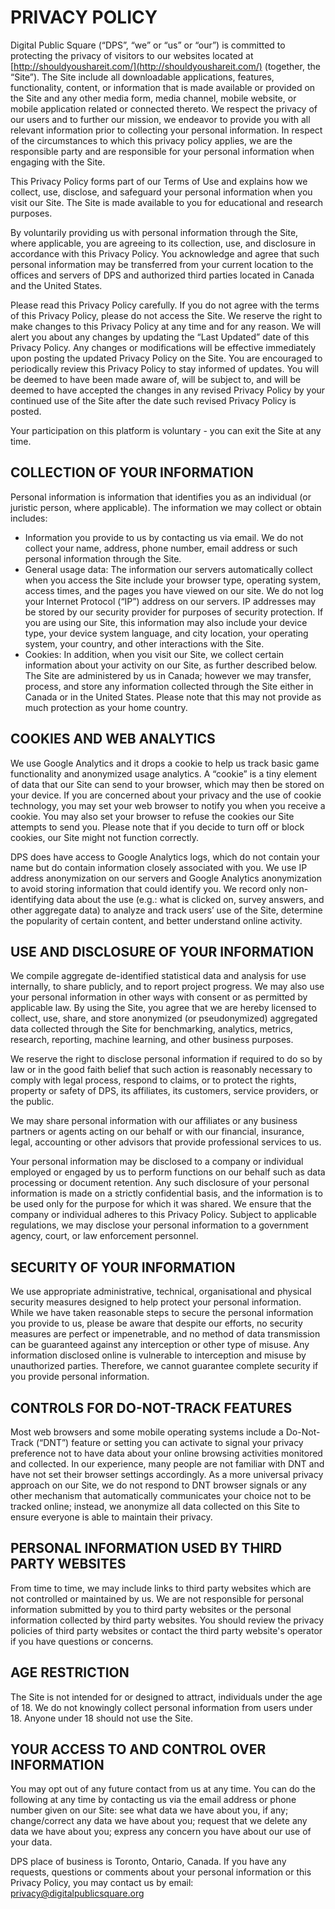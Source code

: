 # **PRIVACY POLICY**
Digital Public Square (“DPS”, “we” or “us” or “our”) is committed to protecting the privacy of visitors to our websites located at [http://shouldyoushareit.com/](http://shouldyoushareit.com/) (together, the “Site”). The Site include all downloadable applications, features, functionality, content, or information that is made available or provided on the Site and any other media form, media channel, mobile website, or mobile application related or connected thereto. We respect the privacy of our users and to further our mission, we endeavor to provide you with all relevant information prior to collecting your personal information. In respect of the circumstances to which this privacy policy applies, we are the responsible party and are responsible for your personal information when engaging with the Site. 

This Privacy Policy forms part of our Terms of Use and explains how we collect, use, disclose, and safeguard your personal information when you visit our Site. The Site is made available to you for educational and research purposes.

By voluntarily providing us with personal information through the Site, where applicable, you are agreeing  to its collection, use, and disclosure in accordance with this Privacy Policy. You acknowledge and agree that such personal information may be transferred from your current location to the offices and servers of DPS and authorized third parties located in Canada and the United States.

Please read this Privacy Policy carefully. If you do not agree with the terms of this Privacy Policy, please do not access the Site. We reserve the right to make changes to this Privacy Policy at any time and for any reason. We will alert you about any changes by updating the “Last Updated” date of this Privacy Policy. Any changes or modifications will be effective immediately upon posting the updated Privacy Policy on the Site. You are encouraged to periodically review this Privacy Policy to stay informed of updates. You will be deemed to have been made aware of, will be subject to, and will be deemed to have accepted the changes in any revised Privacy Policy by your continued use of the Site after the date such revised Privacy Policy is posted.

Your participation on this platform is voluntary - you can exit the Site at any time.

## **COLLECTION OF YOUR INFORMATION**
Personal information is information that identifies you as an individual (or juristic person, where applicable). The information we may collect or obtain includes:
* Information you provide to us by contacting us via email. We do not collect your name, address, phone number, email address or such personal information through the Site.
* General usage data: The information our servers automatically collect when you access the Site include your browser type, operating system, access times, and the pages you have viewed on our site. We do not log your Internet Protocol (“IP”) address on our servers. IP addresses may be stored by our security provider for purposes of security protection. If you are using our Site, this information may also include your device type, your device system language, and city location, your operating system, your country, and other interactions with the Site.
* Cookies: In addition, when you visit our Site, we collect certain information about your activity on our Site, as further described below.
The Site are administered by us in Canada; however we may transfer, process, and store any information collected through the Site either in Canada or in the United States. Please note that this may not provide as much protection as your home country.

## **COOKIES AND WEB ANALYTICS**
We use Google Analytics and it drops a cookie to help us track basic game functionality and anonymized usage analytics. A “cookie” is a tiny element of data that our Site can send to your browser, which may then be stored on your device. If you are concerned about your privacy and the use of cookie technology, you may set your web browser to notify you when you receive a cookie. You may also set your browser to refuse the cookies our Site attempts to send you. Please note that if you decide to turn off or block cookies, our Site might not function correctly.

DPS does have access to Google Analytics logs, which do not contain your name but do contain information closely associated with you. We use IP address anonymization on our servers and Google Analytics anonymization to avoid storing information that could identify you. We record only non-identifying data about the use (e.g.: what is clicked on, survey answers, and other aggregate data) to analyze and track users’ use of the Site, determine the popularity of certain content, and better understand online activity.

## **USE AND DISCLOSURE OF YOUR INFORMATION**
We compile aggregate de-identified statistical data and analysis for use internally, to share publicly, and to report project progress. We may also use your personal information in other ways with consent or as permitted by applicable law. By using the Site, you agree that we are hereby licensed to collect, use, share, and store anonymized (or pseudonymized) aggregated data collected through the Site for benchmarking, analytics, metrics, research, reporting, machine learning, and other business purposes.

We reserve the right to disclose personal information if required to do so by law or in the good faith belief that such action is reasonably necessary to comply with legal process, respond to claims, or to protect the rights, property or safety of DPS, its affiliates, its customers, service providers, or the public.

We may share personal information with our affiliates or any business partners or agents acting on our behalf or with our financial, insurance, legal, accounting or other advisors that provide professional services to us.

Your personal information may be disclosed to a company or individual employed or engaged by us to perform functions on our behalf such as data processing or document retention. Any such disclosure of your personal information is made on a strictly confidential basis, and the information is to be used only for the purpose for which it was shared. We ensure that the company or individual adheres to this Privacy Policy.
Subject to applicable regulations, we may disclose your personal information to a government agency, court, or law enforcement personnel.

## **SECURITY OF YOUR INFORMATION**
We use appropriate administrative, technical, organisational and physical security measures designed to help protect your personal information. While we have taken reasonable steps to secure the personal information you provide to us, please be aware that despite our efforts, no security measures are perfect or impenetrable, and no method of data transmission can be guaranteed against any interception or other type of misuse. Any information disclosed online is vulnerable to interception and misuse by unauthorized parties. Therefore, we cannot guarantee complete security if you provide personal information.

## **CONTROLS FOR DO-NOT-TRACK FEATURES**
Most web browsers and some mobile operating systems include a Do-Not-Track (“DNT”) feature or setting you can activate to signal your privacy preference not to have data about your online browsing activities monitored and collected. In our experience, many people are not familiar with DNT and have not set their browser settings accordingly. As a more universal privacy approach on our Site, we do not respond to DNT browser signals or any other mechanism that automatically communicates your choice not to be tracked online; instead, we anonymize all data collected on this Site to ensure everyone is able to maintain their privacy.

## **PERSONAL INFORMATION USED BY THIRD PARTY WEBSITES**
From time to time, we may include links to third party websites which are not controlled or maintained by us. We are not responsible for personal information submitted by you to third party websites or the personal information collected by third party websites. You should review the privacy policies of third party websites or contact the third party website's operator if you have questions or concerns.

## **AGE RESTRICTION**
The Site is not intended for or designed to attract, individuals under the age of 18. We do not knowingly collect personal information from users under 18. Anyone under 18 should not use the Site.

## **YOUR ACCESS TO AND CONTROL OVER INFORMATION**
You may opt out of any future contact from us at any time. You can do the following at any time by contacting us via the email address or phone number given on our Site: see what data we have about you, if any; change/correct any data we have about you; request that we delete any data we have about you; express any concern you have about our use of your data.

DPS place of business is Toronto, Ontario, Canada. If you have any requests, questions or comments about your personal information or this Privacy Policy, you may contact us by email: privacy@digitalpublicsquare.org

